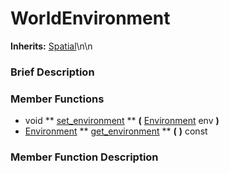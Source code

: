 #  WorldEnvironment  
**Inherits:** [Spatial](class_spatial)\\n\\n
###  Brief Description  


###  Member Functions 
  * void  ** [set_environment](#set_environment) **  **(** [Environment](class_environment) env  **)**
  * [Environment](class_environment)  ** [get_environment](#get_environment) **  **(** **)** const

###  Member Function Description  
